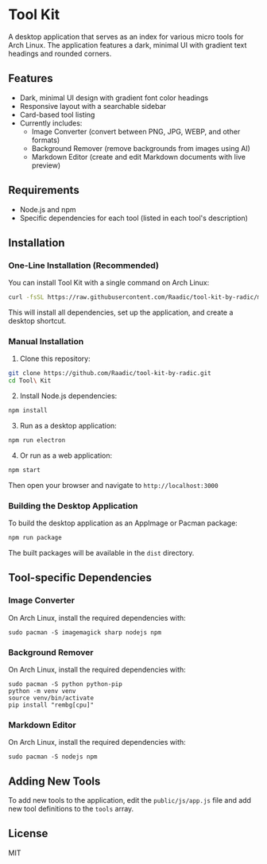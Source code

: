 # Tool Kit

A desktop application that serves as an index for various micro tools for Arch Linux. The application features a dark, minimal UI with gradient text headings and rounded corners.

## Features

- Dark, minimal UI design with gradient font color headings
- Responsive layout with a searchable sidebar
- Card-based tool listing
- Currently includes:
  - Image Converter (convert between PNG, JPG, WEBP, and other formats)
  - Background Remover (remove backgrounds from images using AI)
  - Markdown Editor (create and edit Markdown documents with live preview)

## Requirements

- Node.js and npm
- Specific dependencies for each tool (listed in each tool's description)

## Installation

### One-Line Installation (Recommended)

You can install Tool Kit with a single command on Arch Linux:

```bash
curl -fsSL https://raw.githubusercontent.com/Raadic/tool-kit-by-radic/master/install.sh | bash
```

This will install all dependencies, set up the application, and create a desktop shortcut.

### Manual Installation

1. Clone this repository:
```bash
git clone https://github.com/Raadic/tool-kit-by-radic.git
cd Tool\ Kit
```

2. Install Node.js dependencies:
```bash
npm install
```

3. Run as a desktop application:
```bash
npm run electron
```

4. Or run as a web application:
```bash
npm start
```
Then open your browser and navigate to `http://localhost:3000`

### Building the Desktop Application

To build the desktop application as an AppImage or Pacman package:

```bash
npm run package
```

The built packages will be available in the `dist` directory.

## Tool-specific Dependencies

### Image Converter
On Arch Linux, install the required dependencies with:
```
sudo pacman -S imagemagick sharp nodejs npm
```

### Background Remover
On Arch Linux, install the required dependencies with:
```
sudo pacman -S python python-pip
python -m venv venv
source venv/bin/activate
pip install "rembg[cpu]"
```

### Markdown Editor
On Arch Linux, install the required dependencies with:
```
sudo pacman -S nodejs npm
```

## Adding New Tools

To add new tools to the application, edit the `public/js/app.js` file and add new tool definitions to the `tools` array.

## License

MIT
